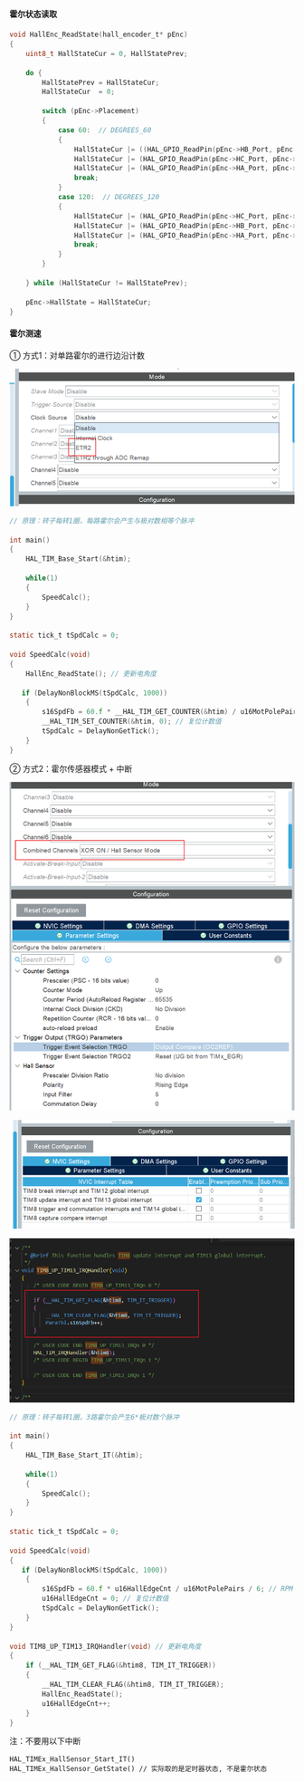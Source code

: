 #### 霍尔状态读取

```c
void HallEnc_ReadState(hall_encoder_t* pEnc)
{
    uint8_t HallStateCur = 0, HallStatePrev;

    do {
        HallStatePrev = HallStateCur;
        HallStateCur  = 0;

        switch (pEnc->Placement)
        {
            case 60:  // DEGREES_60
            {
                HallStateCur |= ((HAL_GPIO_ReadPin(pEnc->HB_Port, pEnc->HB_Pin) == GPIO_PIN_SET) ^ 1) << 2;
                HallStateCur |= (HAL_GPIO_ReadPin(pEnc->HC_Port, pEnc->HC_Pin) == GPIO_PIN_SET) << 1;
                HallStateCur |= (HAL_GPIO_ReadPin(pEnc->HA_Port, pEnc->HA_Pin) == GPIO_PIN_SET);
                break;
            }
            case 120:  // DEGREES_120
            {
                HallStateCur |= (HAL_GPIO_ReadPin(pEnc->HC_Port, pEnc->HC_Pin) == GPIO_PIN_SET) << 2;
                HallStateCur |= (HAL_GPIO_ReadPin(pEnc->HB_Port, pEnc->HB_Pin) == GPIO_PIN_SET) << 1;
                HallStateCur |= (HAL_GPIO_ReadPin(pEnc->HA_Port, pEnc->HA_Pin) == GPIO_PIN_SET);
                break;
            }
        }

    } while (HallStateCur != HallStatePrev);

    pEnc->HallState = HallStateCur;
}

```

#### 霍尔测速

① 方式1：对单路霍尔的进行边沿计数

![image-20240106171520475](.assest/ST_Hall/image-20240106171520475.png)

```c
// 原理：转子每转1圈，每路霍尔会产生与极对数相等个脉冲

int main()
{
    HAL_TIM_Base_Start(&htim);
    
    while(1)
    {
        SpeedCalc();
    }
}

static tick_t tSpdCalc = 0;

void SpeedCalc(void)
{
    HallEnc_ReadState(); // 更新电角度
    
   if (DelayNonBlockMS(tSpdCalc, 1000))
    {
        s16SpdFb = 60.f * __HAL_TIM_GET_COUNTER(&htim) / u16MotPolePairs; // RPM
        __HAL_TIM_SET_COUNTER(&htim, 0); // 复位计数值
        tSpdCalc = DelayNonGetTick();
    }
}
```

② 方式2：霍尔传感器模式 + 中断

![image-20240106172710249](.assest/ST_Hall/image-20240106172710249.png)

![image-20240106172719536](.assest/ST_Hall/image-20240106172719536.png)

![image-20240106172803221](.assest/ST_Hall/image-20240106172803221.png)

```c
// 原理：转子每转1圈，3路霍尔会产生6*极对数个脉冲

int main()
{
    HAL_TIM_Base_Start_IT(&htim);
    
    while(1)
    {
        SpeedCalc();
    }
}

static tick_t tSpdCalc = 0;

void SpeedCalc(void)
{
   if (DelayNonBlockMS(tSpdCalc, 1000))
    {
        s16SpdFb = 60.f * u16HallEdgeCnt / u16MotPolePairs / 6; // RPM
        u16HallEdgeCnt = 0; // 复位计数值
        tSpdCalc = DelayNonGetTick();
    }
}

void TIM8_UP_TIM13_IRQHandler(void) // 更新电角度
{
	if (__HAL_TIM_GET_FLAG(&htim8, TIM_IT_TRIGGER))
    {
        __HAL_TIM_CLEAR_FLAG(&htim8, TIM_IT_TRIGGER);
        HallEnc_ReadState();
        u16HallEdgeCnt++;
    }
}
```

注：不要用以下中断

```
HAL_TIMEx_HallSensor_Start_IT() 
HAL_TIMEx_HallSensor_GetState() // 实际取的是定时器状态, 不是霍尔状态
```

